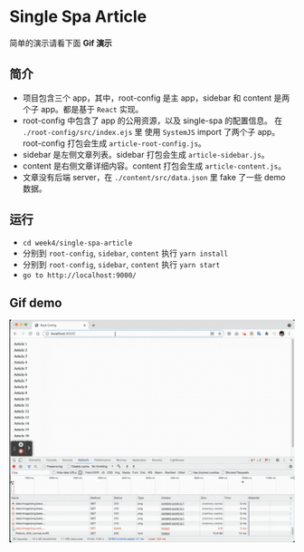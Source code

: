 # Single Spa Article

简单的演示请看下面 **Gif 演示**

## 简介

- 项目包含三个 app，其中，root-config 是主 app，sidebar 和 content 是两个子 app。都是基于 `React` 实现。
- root-config 中包含了 app 的公用资源，以及 single-spa 的配置信息。
  在 `./root-config/src/index.ejs` 里 使用 `SystemJS` import 了两个子 app。
  root-config 打包会生成 `article-root-config.js`。
- sidebar 是左侧文章列表。sidebar 打包会生成 `article-sidebar.js`。
- content 是右侧文章详细内容。content 打包会生成 `article-content.js`。
- 文章没有后端 server，在 `./content/src/data.json` 里 fake 了一些 demo 数据。

## 运行

- `cd week4/single-spa-article`
- 分别到 `root-config`, `sidebar`, `content` 执行 `yarn install`
- 分别到 `root-config`, `sidebar`, `content` 执行 `yarn start`
- `go to http://localhost:9000/`

## Gif demo

![Gif Demo](./demo.gif)
